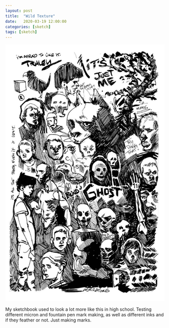 ```yaml
---
layout: post
title:  "Wild Texture"
date:   2020-03-19 12:00:00
categories: [sketch]
tags: [sketch]
---
```


![heads and graphite sketch on moleskine sketchbook paper](/assets/img/wild-texture.jpg)

My sketchbook used to look a lot more like this in high school. Testing different micron and fountain pen mark making, as well as different inks and if they feather or not. Just making marks.
